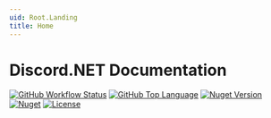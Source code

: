 ```yaml
---
uid: Root.Landing
title: Home
---
```


# Discord.NET Documentation

<div class="big-logo logo-switcher"></div>

[![GitHub Workflow Status](https://img.shields.io/github/workflow/status/gehongyan/KaiHeiLa.Net/KaiHeiLa.Net%20Deploy?label=build)](https://github.com/gehongyan/KaiHeiLa.Net)
[![GitHub Top Language](https://img.shields.io/github/languages/top/gehongyan/KaiHeiLa.Net)](https://github.com/gehongyan/KaiHeiLa.Net)
[![Nuget Version](https://img.shields.io/nuget/v/KaiHeiLa.Net.Core)](https://github.com/gehongyan/KaiHeiLa.Net)
[![Nuget](https://img.shields.io/nuget/dt/KaiHeiLa.Net.Core?color=%230099ff)](https://github.com/gehongyan/KaiHeiLa.Net)
[![License](https://img.shields.io/github/license/gehongyan/KaiHeiLa.Net)](https://github.com/gehongyan/KaiHeiLa.Net/blob/master/LICENSE)